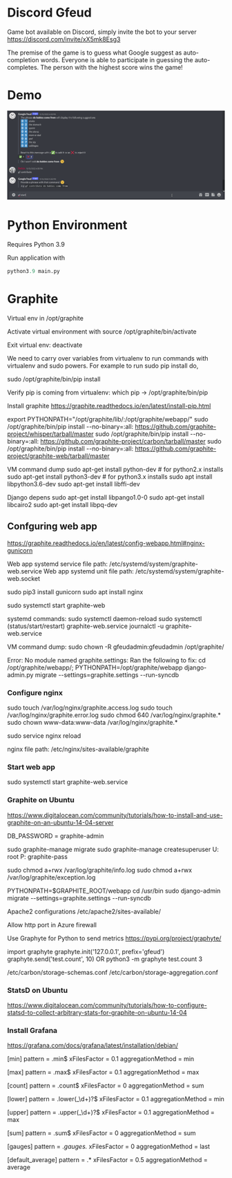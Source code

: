 # Discord Gfeud
Game bot available on Discord, simply invite the bot to your server https://discord.com/invite/xX5mk8Esg3

The premise of the game is to guess what Google suggest as auto-completion words. Everyone is able to participate in guessing the auto-completes. The person with the highest score wins the game! 

# Demo
![Alt text](discord_gfeud.gif)

# Python Environment
Requires Python 3.9

Run application with
```python
python3.9 main.py
```

# Graphite

Virtual env in /opt/graphite

Activate virtual environment with
source /opt/graphite/bin/activate

Exit virtual env:
deactivate

We need to carry over variables from virtualenv to run commands with virtualenv and sudo powers.
For example to run sudo pip install do,

sudo /opt/graphite/bin/pip install <module>

Verify pip is coming from virtualenv:
which pip -> /opt/graphite/bin/pip

Install graphite
https://graphite.readthedocs.io/en/latest/install-pip.html

export PYTHONPATH="/opt/graphite/lib/:/opt/graphite/webapp/"
sudo /opt/graphite/bin/pip install --no-binary=:all: https://github.com/graphite-project/whisper/tarball/master
sudo /opt/graphite/bin/pip install --no-binary=:all: https://github.com/graphite-project/carbon/tarball/master
sudo /opt/graphite/bin/pip install --no-binary=:all: https://github.com/graphite-project/graphite-web/tarball/master

VM command dump
sudo apt-get install python-dev   # for python2.x installs
sudo apt-get install python3-dev  # for python3.x installs
sudo apt install libpython3.6-dev
sudo apt-get install libffi-dev

Django depens
sudo apt-get install libpango1.0-0
sudo apt-get install libcairo2
sudo apt-get install libpq-dev

## Confguring web app

https://graphite.readthedocs.io/en/latest/config-webapp.html#nginx-gunicorn

Web app systemd service file path: /etc/systemd/system/graphite-web.service
Web app systemd unit file path: /etc/systemd/system/graphite-web.socket

sudo pip3 install gunicorn
sudo apt install nginx

sudo systemctl start graphite-web

systemd commands:
sudo systemctl daemon-reload
sudo systemctl (status/start/restart) graphite-web.service
journalctl -u graphite-web.service

VM command dump:
sudo chown -R gfeudadmin:gfeudadmin /opt/graphite/

Error: No module named graphite.settings:
Ran the following to fix:
cd /opt/graphite/webapp/; PYTHONPATH=/opt/graphite/webapp django-admin.py migrate --settings=graphite.settings --run-syncdb

### Configure nginx

sudo touch /var/log/nginx/graphite.access.log
sudo touch /var/log/nginx/graphite.error.log
sudo chmod 640 /var/log/nginx/graphite.*
sudo chown www-data:www-data /var/log/nginx/graphite.*

sudo service nginx reload

nginx file path: /etc/nginx/sites-available/graphite

### Start web app

sudo systemctl start graphite-web.service

### Graphite on Ubuntu
https://www.digitalocean.com/community/tutorials/how-to-install-and-use-graphite-on-an-ubuntu-14-04-server

DB_PASSWORD = graphite-admin

sudo graphite-manage migrate
sudo graphite-manage createsuperuser
U: root
P: graphite-pass

sudo chmod a+rwx /var/log/graphite/info.log
sudo chmod a+rwx /var/log/graphite/exception.log

PYTHONPATH=$GRAPHITE_ROOT/webapp
cd /usr/bin
sudo django-admin migrate --settings=graphite.settings --run-syncdb

Apache2 configurations
/etc/apache2/sites-available/

Allow http port in Azure firewall

Use Graphyte for Python to send metrics
https://pypi.org/project/graphyte/

import graphyte
graphyte.init('127.0.0.1', prefix='gfeud')
graphyte.send('test.count', 10)
OR
python3 -m graphyte test.count 3

/etc/carbon/storage-schemas.conf
/etc/carbon/storage-aggregation.conf


### StatsD on Ubuntu
https://www.digitalocean.com/community/tutorials/how-to-configure-statsd-to-collect-arbitrary-stats-for-graphite-on-ubuntu-14-04

### Install Grafana
https://grafana.com/docs/grafana/latest/installation/debian/



[min]
pattern = \.min$
xFilesFactor = 0.1
aggregationMethod = min

[max]
pattern = \.max$
xFilesFactor = 0.1
aggregationMethod = max

[count]
pattern = \.count$
xFilesFactor = 0
aggregationMethod = sum

[lower]
pattern = \.lower(_\d+)?$
xFilesFactor = 0.1
aggregationMethod = min

[upper]
pattern = \.upper(_\d+)?$
xFilesFactor = 0.1
aggregationMethod = max

[sum]
pattern = \.sum$
xFilesFactor = 0
aggregationMethod = sum

[gauges]
pattern = .*gauges.*
xFilesFactor = 0
aggregationMethod = last

[default_average]
pattern = .* 
xFilesFactor = 0.5
aggregationMethod = average



